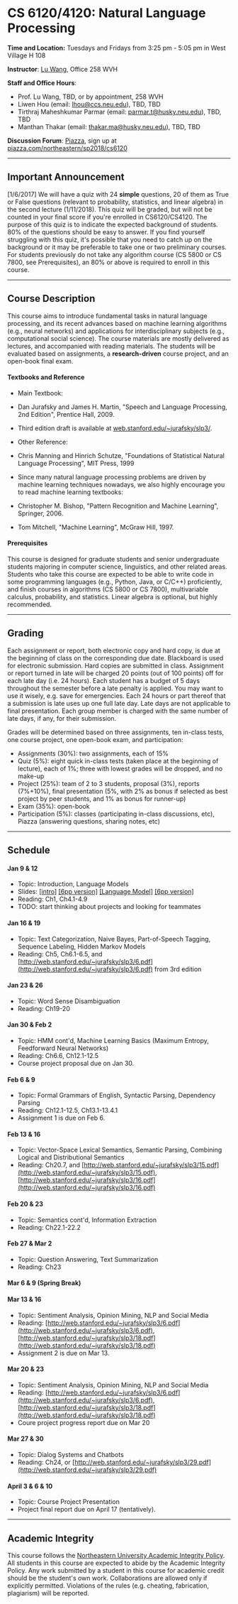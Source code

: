 # CS 6120/4120: Natural Language Processing

**Time and Location:** Tuesdays and Fridays from 3:25 pm - 5:05 pm in West Village H 108

**Instructor**: [Lu Wang](http://www.ccs.neu.edu/home/luwang/), Office 258 WVH

**Staff and Office Hours**: 

* Prof. Lu Wang, TBD, or by appointment, 258 WVH
* Liwen Hou (email: lhou@ccs.neu.edu), TBD, TBD
* Tirthraj Maheshkumar Parmar (email: parmar.t@husky.neu.edu), TBD, TBD
* Manthan Thakar (email: thakar.ma@husky.neu.edu), TBD, TBD

**Discussion Forum**: [Piazza](http://piazza.com/northeastern/sp2018/cs6120/home), sign up at [piazza.com/northeastern/sp2018/cs6120](http://piazza.com/northeastern/sp2018/cs6120)

_______
## Important Announcement
[1/6/2017] We will have a quiz with 24 **simple** questions, 20 of them as True or False questions (relevant to probability, statistics, and linear algebra) in the second lecture (1/11/2018). This quiz will be graded, but will not be counted in your final score if you're enrolled in CS6120/CS4120. The purpose of this quiz is to indicate the expected background of students. 80% of the questions should be easy to answer. If you find yourself struggling with this quiz, it's possible that you need to catch up on the background or it may be preferable to take one or two preliminary courses. For students previously do not take any algorithm course (CS 5800 or CS 7800, see Prerequisites), an 80% or above is required to enroll in this course.

_______
## Course Description
This course aims to introduce fundamental tasks in natural language processing, and its recent advances based on machine learning algorithms (e.g., neural networks) and applications for interdisciplinary subjects (e.g., computational social science). The course materials are mostly delivered as lectures, and accompanied with reading materials. The students will be evaluated based on assignments, a **research-driven** course project, and an open-book final exam.

#### Textbooks and Reference
* Main Textbook:
 * Dan Jurafsky and James H. Martin, "Speech and Language Processing, 2nd Edition", Prentice Hall, 2009.
 * Third edition draft is available at [web.stanford.edu/~jurafsky/slp3/](http://web.stanford.edu/~jurafsky/slp3/).
 
* Other Reference: 
 * Chris Manning and Hinrich Schutze, "Foundations of Statistical Natural Language Processing", MIT Press, 1999
 
* Since many natural language processing problems are driven by machine learning techniques nowadays, we also highly encourage you to read machine learning textbooks:
 * Christopher M. Bishop, "Pattern Recognition and Machine Learning", Springer, 2006.
 * Tom Mitchell, "Machine Learning", McGraw Hill, 1997.
 
#### Prerequisites
This course is designed for graduate students and senior undergraduate students majoring in computer science, linguistics, and other related areas. Students who take this course are expected to be able to write code in some programming languages (e.g., Python, Java, or C/C++) proficiently, and finish courses in algorithms (CS 5800 or CS 7800), multivariable calculus, probability, and statistics. Linear algebra is optional, but highly recommended.

_______
## Grading
Each assignment or report, both electronic copy and hard copy, is due at the beginning of class on the corresponding due date. Blackboard is used for electronic submission. Hard copies are submitted in class. Assignment or report turned in late will be charged 20 points (out of 100 points) off for each late day (i.e. 24 hours). Each student has a budget of 5 days throughout the semester before a late penalty is applied. You may want to use it wisely, e.g. save for emergencies. Each 24 hours or part thereof that a submission is late uses up one full late day. Late days are not applicable to final presentation. Each group member is charged with the same number of late days, if any, for their submission.

Grades will be determined based on three assignments, ten in-class tests, one course project, one open-book exam, and participation:

* Assignments (30%): two assignments, each of 15%
* Quiz (5%): eight quick in-class tests (taken place at the beginning of lecture), each of 1%; three with lowest grades will be dropped, and no make-up
* Project (25%): team of 2 to 3 students, proposal (3%), reports (7%+10%), final presentation (5%, with 2% as bonus if selected as best project by peer students, and 1% as bonus for runner-up)
* Exam (35%): open-book
* Participation (5%): classes (participating in-class discussions, etc), Piazza (answering questions, sharing notes, etc)
 
_______
## Schedule
#### Jan 9 & 12
* Topic: Introduction, Language Models
* Slides: [[intro]](cs6120_sp2018/slides_cs6120_sp18/introduction.pdf) [[6pp version]](cs6120_sp2018/slides_cs6120_sp18/introduction_6pp.pdf) [[Language Model]](slides_cs6120_sp18/lm.pdf) [[6pp version]](cs6120_sp2018/slides_cs6120_sp18/lm_6pp.pdf)
* Reading: Ch1, Ch4.1-4.9 
* TODO: start thinking about projects and looking for teammates

#### Jan 16 & 19
* Topic: Text Categorization, Naive Bayes, Part-of-Speech Tagging, Sequence Labeling, Hidden Markov Models
* Reading: Ch5, Ch6.1-6.5, and [http://web.stanford.edu/~jurafsky/slp3/6.pdf](http://web.stanford.edu/~jurafsky/slp3/6.pdf) from 3rd edition

#### Jan 23 & 26
* Topic: Word Sense Disambiguation
* Reading: Ch19-20


#### Jan 30 & Feb 2
* Topic: HMM cont'd, Machine Learning Basics (Maximum Entropy, Feedforward Neural Networks)
* Reading: Ch6.6, Ch12.1-12.5
* Course project proposal due on Jan 30.


#### Feb 6 & 9
* Topic: Formal Grammars of English, Syntactic Parsing, Dependency Parsing
* Reading: Ch12.1-12.5, Ch13.1-13.4.1
* Assignment 1 is due on Feb 6.


#### Feb 13 & 16
* Topic: Vector-Space Lexical Semantics, Semantic Parsing, Combining Logical and Distributional Semantics
* Reading: Ch20.7, and [http://web.stanford.edu/~jurafsky/slp3/15.pdf](http://web.stanford.edu/~jurafsky/slp3/15.pdf), [http://web.stanford.edu/~jurafsky/slp3/16.pdf](http://web.stanford.edu/~jurafsky/slp3/16.pdf)


#### Feb 20 & 23
* Topic: Semantics cont'd, Information Extraction
* Reading: Ch22.1-22.2


#### Feb 27 & Mar 2
* Topic: Question Answering, Text Summarization
* Reading: Ch23


#### Mar 6 & 9 (Spring Break)

#### Mar 13 & 16
* Topic: Sentiment Analysis, Opinion Mining, NLP and Social Media
* Reading: [http://web.stanford.edu/~jurafsky/slp3/6.pdf](http://web.stanford.edu/~jurafsky/slp3/6.pdf), [http://web.stanford.edu/~jurafsky/slp3/18.pdf](http://web.stanford.edu/~jurafsky/slp3/18.pdf)
* Assignment 2 is due on Mar 13.

#### Mar 20 & 23
* Topic: Sentiment Analysis, Opinion Mining, NLP and Social Media
* Reading: [http://web.stanford.edu/~jurafsky/slp3/6.pdf](http://web.stanford.edu/~jurafsky/slp3/6.pdf), [http://web.stanford.edu/~jurafsky/slp3/18.pdf](http://web.stanford.edu/~jurafsky/slp3/18.pdf)
* Coure project progress report due on Mar 20


#### Mar 27 & 30
* Topic: Dialog Systems and Chatbots
* Reading: Ch24, or [http://web.stanford.edu/~jurafsky/slp3/29.pdf](http://web.stanford.edu/~jurafsky/slp3/29.pdf)



#### April 3 & 6 & 10
* Topic: Course Project Presentation
* Project final report due on April 17 (tentatively).


_______
## Academic Integrity 
This course follows the [Northeastern University Academic Integrity Policy](http://www.northeastern.edu/osccr/academic-integrity-policy/). All students in this course are expected to abide by the Academic Integrity Policy. Any work submitted by a student in this course for academic credit should be the student's own work. Collaborations are allowed only if explicitly permitted. Violations of the rules (e.g. cheating, fabrication, plagiarism) will be reported.

